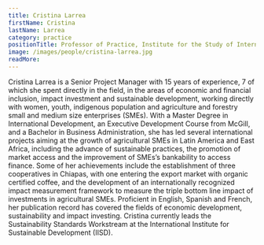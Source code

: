 ```yaml
---
title: Cristina Larrea
firstName: Cristina
lastName: Larrea
category: practice
positionTitle: Professor of Practice, Institute for the Study of International Development
image: /images/people/cristina-larrea.jpg
readMore: 
---
```


<p>Cristina Larrea is a Senior Project Manager with 15 years of experience, 7 of which she spent directly in the field, in the areas of economic and financial inclusion, impact investment and sustainable development, working directly with women, youth, indigenous population and agriculture and forestry small and medium size enterprises (SMEs). With a Master Degree in International Development, an Executive Development Course from McGill, and a Bachelor in Business Administration, she has led several international projects aiming at the growth of agricultural SMEs in Latin America and East Africa, including the advance of sustainable practices, the promotion of market access and the improvement of SMEs’s bankability to access finance. Some of her achievements include the establishment of three cooperatives in Chiapas, with one entering the export market with organic certified coffee, and the development of an internationally recognized impact measurement framework to measure the triple bottom line impact of investments in agricultural SMEs. Proficient in English, Spanish and French, her publication record has covered the fields of economic development, sustainability and impact investing. Cristina currently leads the Sustainability Standards Workstream at the International Institute for Sustainable Development (<abbr>IISD</abbr>).</p>
